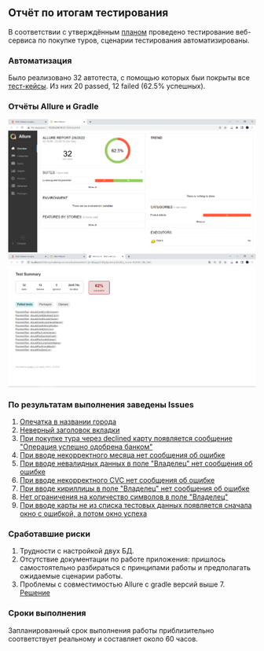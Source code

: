 ## Отчёт по итогам тестирования  
В соответствии с утверждённым [планом](https://github.com/blackartqa/diploma_qa/blob/master/documentation/plan.md) проведено тестирование веб-сервиса по покупке туров, сценарии тестирования автоматизированы.
### Автоматизация
Было реализовано 32 автотеста, с помощью которых быи покрыты все [тест-кейсы](https://github.com/blackartqa/diploma_qa/blob/master/documentation/testrun.md). Из них 20 passed, 12 failed (62.5% успешных).  
### Отчёты Allure и Gradle
![Allure](https://github.com/blackartqa/diploma_qa/blob/master/documentation/report/Screenshot_12.png)  
![Gradle](https://github.com/blackartqa/diploma_qa/blob/master/documentation/report/Screenshot_13.png)  
### По результатам выполнения заведены Issues
1. [Опечатка в названии города](https://github.com/blackartqa/diploma_qa/issues/1)
2. [Неверный заголовок вкладки](https://github.com/blackartqa/diploma_qa/issues/2)
3. [При покупке тура через declined карту появляется сообщение "Операция успешно одобрена банком"](https://github.com/blackartqa/diploma_qa/issues/3)
4. [При вводе некорректного месяца нет сообщения об ошибке](https://github.com/blackartqa/diploma_qa/issues/4)
5. [При вводе невалидных данных в поле "Владелец" нет сообщения об ошибке](https://github.com/blackartqa/diploma_qa/issues/5)
6. [При вводе некорректного CVC нет сообщения об ошибке](https://github.com/blackartqa/diploma_qa/issues/6)
7. [При вводе кириллицы в поле "Владелец" нет сообщения об ошибке](https://github.com/blackartqa/diploma_qa/issues/7)
8. [Нет ограничения на количество символов в поле "Владелец"](https://github.com/blackartqa/diploma_qa/issues/8)
9. [При вводе карты не из списка тестовых данных появляется сначала окно с ошибкой, а потом окно успеха](https://github.com/blackartqa/diploma_qa/issues/9)
### Сработавшие риски  
1. Трудности с настройкой двух БД.
2. Отсутствие документации по работе приложения: пришлось самостоятельно разбираться с принципами работы и предполагать ожидаемые сценарии работы.
3. Проблемы с совместимостью Allure с gradle версий выше 7. [Решение](https://github.com/allure-framework/allure-gradle/issues/60)

### Сроки выполнения  
Запланированный срок выполнения работы приблизительно соответствует реальному и составляет около 60 часов.